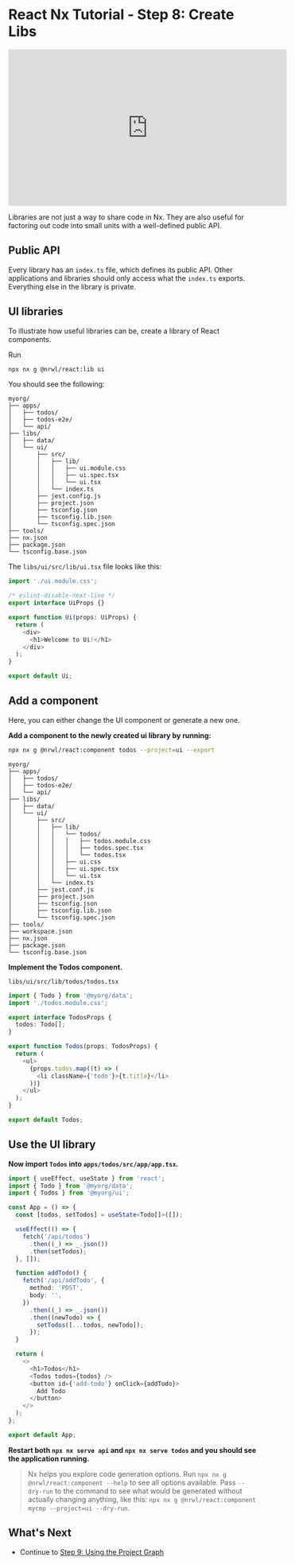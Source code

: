 # React Nx Tutorial - Step 8: Create Libs

<iframe loading="lazy" width="560" height="315" src="https://www.youtube.com/embed/a1CAYlXizWM" frameborder="0" allow="accelerometer; autoplay; encrypted-media; gyroscope; picture-in-picture; fullscreen"></iframe>

Libraries are not just a way to share code in Nx. They are also useful for factoring out code into small units with a well-defined public API.

## Public API

Every library has an `index.ts` file, which defines its public API. Other applications and libraries should only access what the `index.ts` exports. Everything else in the library is private.

## UI libraries

To illustrate how useful libraries can be, create a library of React components.

Run

```bash
npx nx g @nrwl/react:lib ui
```

You should see the following:

```treeview
myorg/
├── apps/
│   ├── todos/
│   ├── todos-e2e/
│   └── api/
├── libs/
│   ├── data/
│   └── ui/
│       ├── src/
│       │   ├── lib/
│       │   │   ├── ui.module.css
│       │   │   ├── ui.spec.tsx
│       │   │   └── ui.tsx
│       │   └── index.ts
│       ├── jest.config.js
│       ├── project.json
│       ├── tsconfig.json
│       ├── tsconfig.lib.json
│       └── tsconfig.spec.json
├── tools/
├── nx.json
├── package.json
└── tsconfig.base.json
```

The `libs/ui/src/lib/ui.tsx` file looks like this:

```typescript
import './ui.module.css';

/* eslint-disable-next-line */
export interface UiProps {}

export function Ui(props: UiProps) {
  return (
    <div>
      <h1>Welcome to Ui!</h1>
    </div>
  );
}

export default Ui;
```

## Add a component

Here, you can either change the UI component or generate a new one.

**Add a component to the newly created ui library by running:**

```bash
npx nx g @nrwl/react:component todos --project=ui --export
```

```treeview
myorg/
├── apps/
│   ├── todos/
│   ├── todos-e2e/
│   └── api/
├── libs/
│   ├── data/
│   └── ui/
│       ├── src/
│       │   ├── lib/
│       │   │   └── todos/
│       │   │   │   ├── todos.module.css
│       │   │   │   ├── todos.spec.tsx
│       │   │   │   └── todos.tsx
│       │   │   ├── ui.css
│       │   │   ├── ui.spec.tsx
│       │   │   └── ui.tsx
│       │   └── index.ts
│       ├── jest.conf.js
│       ├── project.json
│       ├── tsconfig.json
│       ├── tsconfig.lib.json
│       └── tsconfig.spec.json
├── tools/
├── workspace.json
├── nx.json
├── package.json
└── tsconfig.base.json
```

**Implement the Todos component.**

`libs/ui/src/lib/todos/todos.tsx`

```typescript
import { Todo } from '@myorg/data';
import './todos.module.css';

export interface TodosProps {
  todos: Todo[];
}

export function Todos(props: TodosProps) {
  return (
    <ul>
      {props.todos.map((t) => (
        <li className={'todo'}>{t.title}</li>
      ))}
    </ul>
  );
}

export default Todos;
```

## Use the UI library

**Now import `Todos` into `apps/todos/src/app/app.tsx`.**

```typescript
import { useEffect, useState } from 'react';
import { Todo } from '@myorg/data';
import { Todos } from '@myorg/ui';

const App = () => {
  const [todos, setTodos] = useState<Todo[]>([]);

  useEffect(() => {
    fetch('/api/todos')
      .then((_) => _.json())
      .then(setTodos);
  }, []);

  function addTodo() {
    fetch('/api/addTodo', {
      method: 'POST',
      body: '',
    })
      .then((_) => _.json())
      .then((newTodo) => {
        setTodos([...todos, newTodo]);
      });
  }

  return (
    <>
      <h1>Todos</h1>
      <Todos todos={todos} />
      <button id={'add-todo'} onClick={addTodo}>
        Add Todo
      </button>
    </>
  );
};

export default App;
```

**Restart both `npx nx serve api` and `npx nx serve todos` and you should see the application running.**

> Nx helps you explore code generation options. Run `npx nx g @nrwl/react:component --help` to see all options available. Pass `--dry-run` to the command to see what would be generated without actually changing anything, like this: `npx nx g @nrwl/react:component mycmp --project=ui --dry-run`.

## What's Next

- Continue to [Step 9: Using the Project Graph](/react-tutorial/09-dep-graph)

